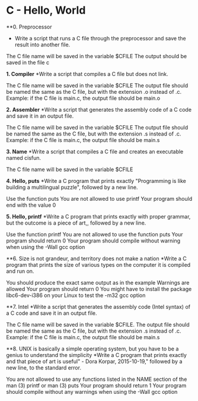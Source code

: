 # C - Hello, World

**0. Preprocessor
* Write a script that runs a C file through the preprocessor and save the result into another file.

The C file name will be saved in the variable $CFILE
The output should be saved in the file c

**1. Compiler**
*Write a script that compiles a C file but does not link.

The C file name will be saved in the variable $CFILE
The output file should be named the same as the C file, but with the extension .o instead of .c.
Example: if the C file is main.c, the output file should be main.o


**2. Assembler**
*Write a script that generates the assembly code of a C code and save it in an output file.

The C file name will be saved in the variable $CFILE
The output file should be named the same as the C file, but with the extension .s instead of .c.
Example: if the C file is main.c, the output file should be main.s


**3. Name**
*Write a script that compiles a C file and creates an executable named cisfun.

The C file name will be saved in the variable $CFILE


**4. Hello, puts**
*Write a C program that prints exactly "Programming is like building a multilingual puzzle", followed by a new line.

Use the function puts
You are not allowed to use printf
Your program should end with the value 0

**5. Hello, printf**
*Write a C program that prints exactly with proper grammar, but the outcome is a piece of art,, followed by a new line.

Use the function printf
You are not allowed to use the function puts
Your program should return 0
Your program should compile without warning when using the -Wall gcc option

**6. Size is not grandeur, and territory does not make a nation
*Write a C program that prints the size of various types on the computer it is compiled and run on.

You should produce the exact same output as in the example
Warnings are allowed
Your program should return 0
You might have to install the package libc6-dev-i386 on your Linux to test the -m32 gcc option

**7. Intel
*Write a script that generates the assembly code (Intel syntax) of a C code and save it in an output file.

The C file name will be saved in the variable $CFILE.
The output file should be named the same as the C file, but with the extension .s instead of .c.
Example: if the C file is main.c, the output file should be main.s

**8.  UNIX is basically a simple operating system, but you have to be a genius to understand the simplicity
*Write a C program that prints exactly and that piece of art is useful" - Dora Korpar, 2015-10-19," followed by a new line, to the standard error.

You are not allowed to use any functions listed in the NAME section of the man (3) printf or man (3) puts
Your program should return 1
Your program should compile without any warnings when using the -Wall gcc option